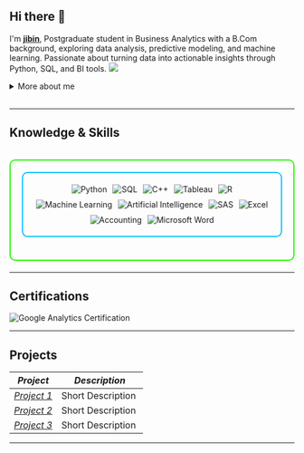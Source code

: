 

## Hi there 👋

I'm **[jibin](https://www.linkedin.com/in/jibin-george-589b6131a)**, Postgraduate student in Business Analytics with a B.Com background, exploring data analysis, predictive modeling, and machine learning. Passionate about turning data into actionable insights through Python, SQL, and BI tools.
<a href="https://www.linkedin.com/in/jibin-george-589b6131a"><img src="https://img.shields.io/badge/-LinkedIn-0072b1?&style=for-the-badge&logo=linkedin&logoColor=white" /></a>

<details>
  <summary>More about me</summary>

- *Name*: Jibin
- *From*: Canada
Business Analyst in Training | Data Enthusiast | Commerce Graduate

I have experience in data analysis, predictive modeling, and business reporting.

Continuously improving my skills in data visualization, machine learning, and data-driven decision making.

I’m currently learning and exploring advanced analytics techniques, BI tools, and real-world business applications.
</details>
<br>

---

<h2 id="knowledge_skills" align=''> Knowledge & Skills </h2>

<br>

<div style="border: 2px solid #22F700; border-radius: 10px; padding: 20px; margin-bottom: 20px;">
  <div align="left" style="display: flex; flex-wrap: wrap; justify-content: center; gap: 10px;">
      <div style="border: 2px solid #00BFFF; border-radius: 10px; padding: 20px; margin-bottom: 20px;">
  <div align="left" style="display: flex; flex-wrap: wrap; justify-content: center; gap: 10px;">
      <img src="https://img.shields.io/badge/Python-3776AB?style=for-the-badge&logo=python&color=000000" alt="Python" />
      <img src="https://img.shields.io/badge/SQL-336791?style=for-the-badge&logo=postgresql&color=000000" alt="SQL" />
      <img src="https://img.shields.io/badge/C++-00599C?style=for-the-badge&logo=c%2B%2B&color=000000" alt="C++" />
      <img src="https://img.shields.io/badge/Tableau-E97627?style=for-the-badge&logo=tableau&color=000000" alt="Tableau" />
      <img src="https://img.shields.io/badge/R-276DC3?style=for-the-badge&logo=r&color=000000" alt="R" />
      <img src="https://img.shields.io/badge/Machine_Learning-FF6F00?style=for-the-badge&logo=scikit-learn&color=000000" alt="Machine Learning" />
      <img src="https://img.shields.io/badge/AI-FF1493?style=for-the-badge&logo=openai&color=000000" alt="Artificial Intelligence" />
      <img src="https://img.shields.io/badge/SAS-2E9EEE?style=for-the-badge&logo=sas&color=000000" alt="SAS" />
      <img src="https://img.shields.io/badge/Excel-217346?style=for-the-badge&logo=microsoft-excel&color=000000" alt="Excel" />
      <img src="https://img.shields.io/badge/Accounting-6A0DAD?style=for-the-badge&logo=quickbooks&color=000000" alt="Accounting" />
      <img src="https://img.shields.io/badge/MS_Word-2B579A?style=for-the-badge&logo=microsoft-word&color=000000" alt="Microsoft Word" />
  </div>
</div>

      

  </div>
</div>

---
<h2 id="Certifications" align=''> Certifications </h2>

<div>
<img src="https://img.shields.io/badge/Google_Analytics-Certified-orange?style=for-the-badge&logo=google-analytics&color=000000" alt="Google Analytics Certification" />

</div>

---

<h2 id="Projects" align=''> Projects </h2>


| *Project*      | *Description*                                                                                  |
|-------------------|--------------------------------------------------------------------------------------------------|
| *[Project 1](https://github.com/)*    | Short Description |
| *[Project 2](https://github.com/)*    | Short Description |
| *[Project 3](https://github.com/)*    | Short Description | 

---
